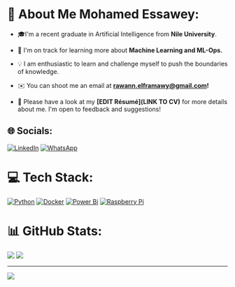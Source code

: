 # 💫 About Me Mohamed Essawey:

  - 🎓I'm a recent graduate in Artificial Intelligence from **Nile University**.

- 🌱 I'm on track for learning more about **Machine Learning and ML-Ops.**

- 💡  I am enthusiastic to learn and challenge myself to push the boundaries of knowledge.
  
- ✉️  You can shoot me an email at **rawann.elframawy@gmail.com!**

- 📄  Please have a look at my **[EDIT Résumé](LINK TO CV)** for more details about me. I'm open to feedback and suggestions!



## 🌐 Socials:
[![LinkedIn](https://img.shields.io/badge/LinkedIn-%230077B5.svg?logo=linkedin&logoColor=white)](https://linkedin.com/in/rawann31) 
[![WhatsApp](https://img.shields.io/badge/WhatsApp-%2325D366.svg?logo=whatsapp&logoColor=white)](https://wa.me/201030416936) 

# 💻 Tech Stack:
[![Python](https://img.shields.io/badge/python-3670A0?style=for-the-badge&logo=python&logoColor=ffdd54)](https://www.python.org/)
[![Docker](https://img.shields.io/badge/docker-%230db7ed.svg?style=for-the-badge&logo=docker&logoColor=white)](https://hub.docker.com/u/mohamedessawey)
[![Power Bi](https://img.shields.io/badge/power_bi-F2C811?style=for-the-badge&logo=powerbi&logoColor=black)](https://powerbi.microsoft.com/)
[![Raspberry Pi](https://img.shields.io/badge/-RaspberryPi-C51A4A?style=for-the-badge&logo=Raspberry-Pi)](https://www.raspberrypi.org/)
# 📊 GitHub Stats:
![](https://github-readme-streak-stats.herokuapp.com/?user=essawey&theme=algolia&hide_border=true)
![](https://github-readme-stats.vercel.app/api/top-langs/?username=essawey&theme=algolia&hide_border=true&include_all_commits=true&count_private=false&layout=compact)


---
[![](https://visitcount.itsvg.in/api?id=essawey&icon=0&color=0)](https://visitcount.itsvg.in)
